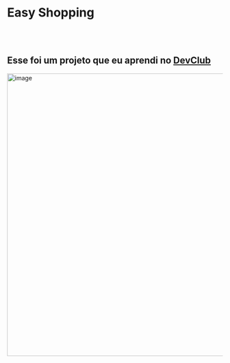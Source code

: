 <h1>Easy Shopping</h1>
<br>
<br>
<h2>Esse foi um projeto que eu aprendi no <a href="https://aulas.devclub.com.br/m/lessons/css-pt-2-devclub-full-stack"</a>DevClub</h2>

  <img width="1345" height="659" alt="image" src="https://github.com/user-attachments/assets/61cb84fe-c07d-452a-a42e-8f86492e328e" />

